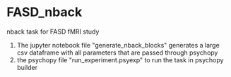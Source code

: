 # FASD_nback
nback task for FASD fMRI study

1) The jupyter notebook file "generate_nback_blocks" generates a large csv dataframe with all parameters that are passed through psychopy
2) the psychopy file "run_experiment.psyexp" to run the task in psychopy builder
